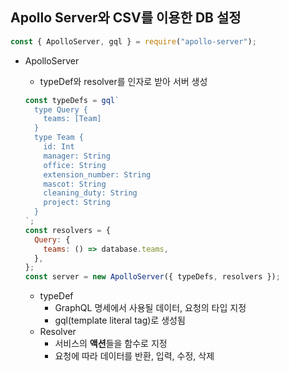 ## Apollo Server와 CSV를 이용한 DB 설정

```javascript
const { ApolloServer, gql } = require("apollo-server");
```

- ApolloServer

  - typeDef와 resolver를 인자로 받아 서버 생성

  ```javascript
  const typeDefs = gql`
    type Query {
      teams: [Team]
    }
    type Team {
      id: Int
      manager: String
      office: String
      extension_number: String
      mascot: String
      cleaning_duty: String
      project: String
    }
  `;
  const resolvers = {
    Query: {
      teams: () => database.teams,
    },
  };
  const server = new ApolloServer({ typeDefs, resolvers });
  ```

  - typeDef
    - GraphQL 명세에서 사용될 데이터, 요청의 타입 지정
    - gql(template literal tag)로 생성됨
  - Resolver
    - 서비스의 **액션**들을 함수로 지정
    - 요청에 따라 데이터를 반환, 입력, 수정, 삭제
